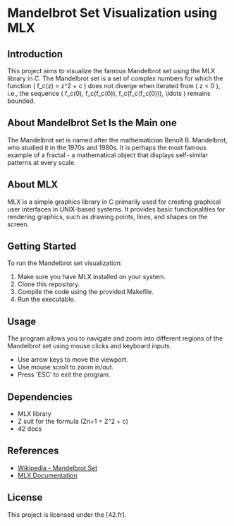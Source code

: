 # Mandelbrot Set Visualization using MLX

## Introduction
This project aims to visualize the famous Mandelbrot set using the MLX library in C. The Mandelbrot set is a set of complex numbers for which the function \( f_c(z) = z^2 + c \) does not diverge when iterated from \( z = 0 \), i.e., the sequence \( f_c(0), f_c(f_c(0)), f_c(f_c(f_c(0))), \ldots \) remains bounded.

## About Mandelbrot Set Is the Main one
The Mandelbrot set is named after the mathematician Benoît B. Mandelbrot, who studied it in the 1970s and 1980s. It is perhaps the most famous example of a fractal - a mathematical object that displays self-similar patterns at every scale.

## About MLX
MLX is a simple graphics library in C primarily used for creating graphical user interfaces in UNIX-based systems. It provides basic functionalities for rendering graphics, such as drawing points, lines, and shapes on the screen.

## Getting Started
To run the Mandelbrot set visualization:

1. Make sure you have MLX installed on your system.
2. Clone this repository.
3. Compile the code using the provided Makefile.
4. Run the executable.

## Usage
The program allows you to navigate and zoom into different regions of the Mandelbrot set using mouse clicks and keyboard inputs.

- Use arrow keys to move the viewport.
- Use mouse scroll to zoom in/out.
- Press 'ESC' to exit the program.

## Dependencies
- MLX library
- Z suit for the formula (Zn+1 = Z^2 + c)
- 42 docs

## References
- [Wikipedia - Mandelbrot Set](https://en.wikipedia.org/wiki/Mandelbrot_set)
- [MLX Documentation](https://harm-smits.github.io/42docs/libs/minilibx.html)

## License
This project is licensed under the [42.fr].
